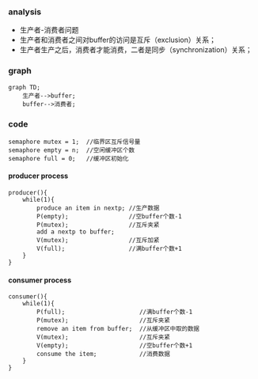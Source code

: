 ### analysis
* 生产者-消费者问题
* 生产者和消费者之间对buffer的访问是互斥（exclusion）关系；
* 生产者生产之后，消费者才能消费，二者是同步（synchronization）关系；

### graph
```mermaid
graph TD;
    生产者-->buffer;
    buffer-->消费者;
```

### code
```
semaphore mutex = 1;  //临界区互斥信号量
semaphore empty = n;  //空闲缓冲区个数
semaphore full = 0;   //缓冲区初始化
```

#### producer process

```
producer(){
    while(1){
        produce an item in nextp; //生产数据
        P(empty);                 //空buffer个数-1
        P(mutex);                 //互斥夹紧
        add a nextp to buffer;
        V(mutex);                 //互斥加紧
        V(full);                  //满buffer个数+1
    }
}
```

#### consumer process

```
consumer(){
    while(1){
        P(full);                     //满buffer个数-1
        P(mutex);                    //互斥夹紧
        remove an item from buffer;  //从缓冲区中取的数据
        V(mutex);                    //互斥夹紧
        V(empty);                    //空buffer个数+1
        consume the item;            //消费数据
    }
}